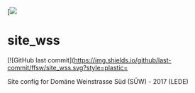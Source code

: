 [![](https://freifunk-suedwest.de/wp-content/themes/ffsw/images/logo_ws.png)

# site_wss

[![GitHub last commit](https://img.shields.io/github/last-commit/ffsw/site_wss.svg?style=plastic=
 
	
Site config for Domäne Weinstrasse Süd (SÜW)  - 2017 (LEDE)

